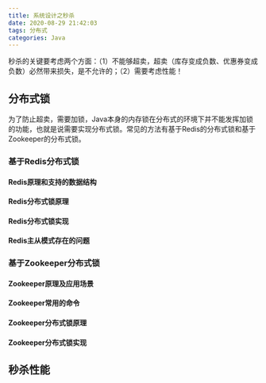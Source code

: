 ```yaml
---
title: 系统设计之秒杀
date: 2020-08-29 21:42:03
tags: 分布式
categories: Java
---
```


秒杀的关键要考虑两个方面：（1）不能够超卖，超卖（库存变成负数、优惠券变成负数）必然带来损失，是不允许的；（2）需要考虑性能！

<!--more-->

## 分布式锁

为了防止超卖，需要加锁，Java本身的内存锁在分布式的环境下并不能发挥加锁的功能，也就是说需要实现分布式锁。常见的方法有基于Redis的分布式锁和基于Zookeeper的分布式锁。

### 基于Redis分布式锁

#### Redis原理和支持的数据结构



#### Redis分布式锁原理



#### Redis分布式锁实现



#### Redis主从模式存在的问题



### 基于Zookeeper分布式锁

#### Zookeeper原理及应用场景



#### Zookeeper常用的命令



#### Zookeeper分布式锁原理



#### Zookeeper分布式锁实现



## 秒杀性能





